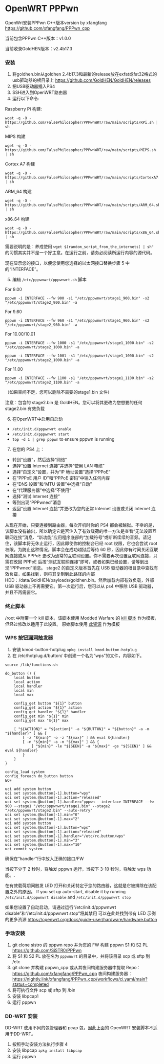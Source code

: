 
# OpenWRT PPPwn

OpenWrt安装PPPwn C++版本version by xfangfang https://github.com/xfangfang/PPPwn_cpp

当前包含PPPwn C++版本：v1.0.0

当前收录GoldHEN版本：v2.4b17.3
### 安装
1. 将goldhen.bin从goldhen 2.4b17.3和最新的release放在exfat或fat32格式的usb驱动器的根目录上
https://github.com/GoldHEN/GoldHEN/releases
2. 把USB驱动器插入PS4
3. SSH进入到OpenWRT路由器
4. 运行以下命令:

Raspberry Pi 构建:
```
wget -q -O - https://github.com/FalsePhilosopher/PPPwnWRT/raw/main/scripts/RPi.sh | sh
```
MIPS 构建
```
wget -q -O - https://github.com/FalsePhilosopher/PPPwnWRT/raw/main/scripts/MIPS.sh | sh
```
Cortex A7 构建
```
wget -q -O - https://github.com/FalsePhilosopher/PPPwnWRT/raw/main/scripts/CortexA7.sh | sh
```
ARM_64 构建
```
wget -q -O - https://github.com/FalsePhilosopher/PPPwnWRT/raw/main/scripts/ARM_64.sh | sh
```
x86_64 构建
```
wget -q -O - https://github.com/FalsePhilosopher/PPPwnWRT/raw/main/scripts/x86_64.sh | sh
```

需要说明的是：养成使用
`wget $(random_script_from_the_internets) | sh"` 的习惯其实并不是一个好主意。在运行之前，请务必阅读所运行内容的源代码。

现在显示您的接口，以便您使用您选择的以太网接口替换步骤 5 中的“INTERFACE”。

5. 编辑 `/etc/pppwnwrt/pppwnwrt.sh` 脚本

For 9.00
```
pppwn -i INTERFACE --fw 900 -s1 "/etc/pppwnwrt/stage1_900.bin" -s2 "/etc/pppwnwrt/stage2_900.bin" -a
```

For 9.60
```
pppwn -i INTERFACE --fw 960 -s1 "/etc/pppwnwrt/stage1_960.bin" -s2 "/etc/pppwnwrt/stage2_960.bin" -a
```

For 10.00/10.01
```
pppwn -i INTERFACE --fw 1000 -s1 "/etc/pppwnwrt/stage1_1000.bin" -s2 "/etc/pppwnwrt/stage2_1000.bin" -a

pppwn -i INTERFACE --fw 1001 -s1 "/etc/pppwnwrt/stage1_1000.bin" -s2 "/etc/pppwnwrt/stage2_1000.bin" -a
```

For 11.00
```
pppwn -i INTERFACE --fw 1100 -s1 "/etc/pppwnwrt/stage1_1100.bin" -s2 "/etc/pppwnwrt/stage2_1100.bin" -a
```
（如果空间不足，您可以删除不需要的stage1.bin 文件）

注意：包含的 stage2.bin 是 GoldHEN。您可以将其更改为您想要的任何 stage2.bin 有效负载

 6. 在OpenWRT中启用自启动
- `/etc/init.d/pppwnwrt enable`
- `/etc/init.d/pppwnwrt start`
- `top -d 1 | grep pppwn` to ensure pppwn is running

7. 在您的 PS4 上：

- 转到“设置”，然后选择“网络”
- 选择“设置 Internet 连接”并选择“使用 LAN 电缆”
- 选择“自定义”设置，并为“IP 地址设置”选择“PPPoE”
- 在“PPPoE 用户 ID”和“PPPoE 密码”中输入任何内容
- 在“DNS 设置”和“MTU 设置”中选择“自动”
- 在“代理服务器”中选择“不使用”
- 选择“测试 Internet 连接”
- 等到出现“PPPwned”消息
- 返回“设置 Internet 连接”并更改为您的正常 Internet 设置或关闭 Internet 连接

从现在开始，只要连接到路由器，每次开机时你的 PS4 都会被越狱。不幸的是，该脚本没有输出，所以确定它是否注入了有效载荷的唯一方法是查看“无法设置互联网连接”消息、“新功能”应用程序底部的“加载符号”或断断续续的音频。请记住，该脚本将无休止运行，因此即使你的控制台已经 root 权限，它也会尝试 root 权限。为防止这种情况，脚本会在成功越狱后等待 60 秒，因此你有时间关闭互联网连接或从 PPPoE 更改为通常的互联网设置。你不需要再次设置互联网连接，只需在改回 PPPoE 后按“测试互联网连接”即可，或者如果已经设置，请等到出现“PPPwned”消息。 stage2 的自定义版本首先在 USB 驱动器的根目录中查找有效负载，如果找到，则将其复制到此路径的内部 HDD：/data/GoldHEN/payloads/goldhen.bin。然后加载内部有效负载，外部 USB 驱动器上不再需要它。第一次运行后，您可以从 ps4 中移除 USB 驱动器，并且不再需要它。

### 终止脚本
/root 中附带一个 kill 脚本，该脚本使用 Modded Warfare 的 [kill 脚本](https://github.com/MODDEDWARFARE/PPPwn_WRT/blob/main/kill.sh) 作为模板，但经过修改以适用于此设置。
原始脚本使用 [此资源](https://askubuntu.com/questions/180336/how-to-find-the-process-id-pid-of-a-running-terminal-program) 作为模板

### WPS 按钮漏洞触发器
1. 安装 kmod-button-hotplug
`opkg install kmod-button-hotplug`
2. 在 /etc/hotplug.d/button/ 中创建一个名为“wps”的文件，内容如下。
```
source /lib/functions.sh

do_button () {
    local button
    local action
    local handler
    local min
    local max

    config_get button "${1}" button
    config_get action "${1}" action
    config_get handler "${1}" handler
    config_get min "${1}" min
    config_get max "${1}" max

    [ "${ACTION}" = "${action}" -a "${BUTTON}" = "${button}" -a -n "${handler}" ] && {
        [ -z "${min}" -o -z "${max}" ] && eval ${handler}
        [ -n "${min}" -a -n "${max}" ] && {
            [ "${min}" -le "${SEEN}" -a "${max}" -ge "${SEEN}" ] && eval ${handler}
        }
    }
}

config_load system
config_foreach do_button button
EOF

uci add system button
uci set system.@button[-1].button="wps"
uci set system.@button[-1].action="released"
uci set system.@button[-1].handler="pppwn --interface INTERFACE --fw 900 --stage1 "/etc/pppwnwrt/stage1.bin" --stage2 "/etc/pppwnwrt/stage2.bin" --auto-retry"
uci set system.@button[-1].min="0"
uci set system.@button[-1].max="2"
uci add system button
uci set system.@button[-1].button="wps"
uci set system.@button[-1].action="released"
uci set system.@button[-1].handler="/etc/rc.button/wps"
uci set system.@button[-1].min="3"
uci set system.@button[-1].max="10"
uci commit system
```
确保在“handler”行中放入正确的接口/FW

当按下少于 2 秒时，将触发 pppwn 运行，当按下 3-10 秒时，将触发 wps 功能。.

在有效载荷期间触发 LED 打开和关闭特定于您的路由器，这就是它被排除在该配置之外的原因。
If you set up auto-start, disable it by running `/etc/init.d/pppwnwrt disable` and `/etc/init.d/pppwnwrt stop`

如果您设置了自动启动，请通过运行“/etc/init.d/pppwnwrt disable”和“/etc/init.d/pppwnwrt stop”将其禁用
可以在此处找到带有 LED 示例的更多资源 https://openwrt.org/docs/guide-user/hardware/hardware.button

### 手动安装
1. git clone sistro 的 pppwn repo 并为您的 FW 构建 pppwn S1 和 S2 PL
https://github.com/SiSTR0/PPPwn
2. 将 S1 和 S2 PL 放在名为 `pppwnwrt` 的目录中，并将该目录 scp 或 sftp 到 /etc
3. git clone 并构建 pppwn_cpp 或从其夜间构建服务器中提取
Repo：https://github.com/xfangfang/PPPwn_cpp
夜间构建服务器：https://nightly.link/xfangfang/PPPwn_cpp/workflows/ci.yaml/main?status=completed
4. 将可执行文件 scp 或 sftp 到 /bin
5. 安装 libpcap1
6. 运行 pppwn

### DD-WRT 安装
DD-WRT 使用不同的包管理器和 pcap 包，因此上面的 OpenWRT 安装脚本不适用于DD-WRT。
1. 按照手动安装方法执行步骤 4
2. 安装 libpcap `ipkg install libpcap`
3. 运行 pppwn
